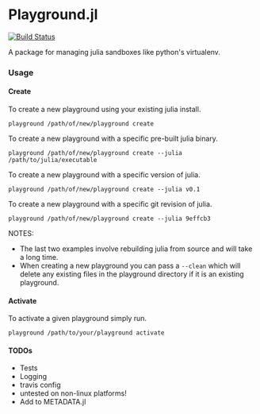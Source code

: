 Playground.jl
=============
[![Build Status](https://travis-ci.org/Rory-Finnegan/Playground.jl.svg)](https://travis-ci.org/Rory-Finnegan/Playground.jl)

A package for managing julia sandboxes like python's virtualenv.

### Usage ###
#### Create ####
To create a new playground using your existing julia install.
```shell
playground /path/of/new/playground create
```
To create a new playground with a specific pre-built julia binary.
```shell
playground /path/of/new/playground create --julia /path/to/julia/executable
```
To create a new playground with a specific version of julia.
```shell
playground /path/of/new/playground create --julia v0.1
```
To create a new playground with a specific git revision of julia.
```shell
playground /path/of/new/playground create --julia 9effcb3
```
NOTES:
* The last two examples involve rebuilding julia from source and will take a long time.
* When creating a new playground you can pass a `--clean` which will delete any existing files in the playground directory if it is an existing playground.

#### Activate ####
To activate a given playground simply run.
```shell
playground /path/to/your/playground activate
```

#### TODOs ####
* Tests
* Logging
* travis config
* untested on non-linux platforms!
* Add to METADATA.jl

